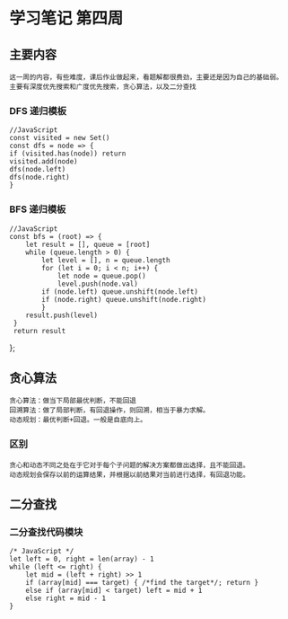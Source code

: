 # 学习笔记 第四周

## 主要内容

    这一周的内容，有些难度，课后作业做起来，看题解都很费劲，主要还是因为自己的基础弱。
    主要有深度优先搜索和广度优先搜索，贪心算法，以及二分查找

### DFS 递归模板

    //JavaScript
    const visited = new Set()
    const dfs = node => {
    if (visited.has(node)) return
    visited.add(node)
    dfs(node.left)
    dfs(node.right)
    }

### BFS 递归模板

    //JavaScript
    const bfs = (root) => {
        let result = [], queue = [root]
        while (queue.length > 0) {
            let level = [], n = queue.length
            for (let i = 0; i < n; i++) {
                let node = queue.pop()
                level.push(node.val)
            if (node.left) queue.unshift(node.left)
            if (node.right) queue.unshift(node.right)
            }
        result.push(level)
     }
     return result

};

## 贪心算法

    贪心算法：做当下局部最优判断，不能回退
    回溯算法：做了局部判断，有回退操作，则回溯，相当于暴力求解。
    动态规划：最优判断+回退。一般是自底向上。

### 区别

    贪心和动态不同之处在于它对于每个子问题的解决方案都做出选择，且不能回退。
    动态规划会保存以前的运算结果，并根据以前结果对当前进行选择，有回退功能。

## 二分查找

### 二分查找代码模块

    /* JavaScript */
    let left = 0, right = len(array) - 1
    while (left <= right) {
        let mid = (left + right) >> 1
        if (array[mid] === target) { /*find the target*/; return }
        else if (array[mid] < target) left = mid + 1
        else right = mid - 1
    }

